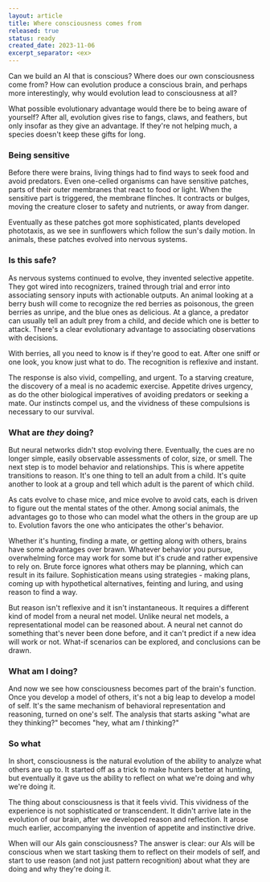 ```yaml
---
layout: article
title: Where consciousness comes from
released: true
status: ready
created_date: 2023-11-06
excerpt_separator: <ex>
---
```


Can we build an AI that is conscious? Where does our own consciousness
come from?  <!-- start_excerpt -->How can evolution produce a
conscious brain, and perhaps more interestingly, why would evolution
lead to consciousness at all?


What possible evolutionary advantage would there be to being aware of
yourself?<!-- end_excerpt --> After all, evolution gives rise to fangs, claws, and
feathers, but only insofar as they give an advantage. If they're not
helping much, a species doesn't keep these gifts for long.

### Being sensitive

Before there were brains, living things had to find ways to seek food
and avoid predators. Even one-celled organisms can have sensitive
patches, parts of their outer membranes that react to food or
light. When the sensitive part is triggered, the membrane flinches.
It contracts or bulges, moving the creature closer to safety and
nutrients, or away from danger.

Eventually as these patches got more sophisticated, plants developed
phototaxis, as we see in sunflowers which follow the sun's daily motion.
In animals, these patches evolved into nervous systems.

### Is this safe?

As nervous systems continued to evolve, they invented selective
appetite.  They got wired into recognizers, trained through trial and
error into associating sensory inputs with actionable outputs.  An
animal looking at a berry bush will come to recognize the red berries
as poisonous, the green berries as unripe, and the blue ones as
delicious.  At a glance, a predator can usually tell an adult prey
from a child, and decide which one is better to attack. There's a
clear evolutionary advantage to associating observations with
decisions.

With berries, all you need to know is if they're good to eat. After
one sniff or one look, you know just what to do. The recognition is
reflexive and instant. 

The response is also vivid, compelling, and urgent. To a starving
creature, the discovery of a meal is no academic exercise. Appetite
drives urgency, as do the other biological imperatives of avoiding
predators or seeking a mate.  Our instincts compel us, and the
vividness of these compulsions is necessary to our survival.


### What are *they* doing?

But neural networks didn't stop evolving there. Eventually, the cues
are no longer simple, easily observable assessments of color, size, or
smell.  The next step is to model behavior and relationships.  This is
where appetite transitions to reason. It's one thing to tell an adult
from a child. It's quite another to look at a group and tell which
adult is the parent of which child.

As cats evolve to chase mice, and mice evolve to avoid cats, each is
driven to figure out the mental states of the other. Among social
animals, the advantages go to those who can model what the others in
the group are up to. Evolution favors the one who anticipates the
other's behavior.

Whether it's hunting, finding a mate, or getting along with others,
brains have some advantages over brawn. Whatever behavior you pursue,
overwhelming force may work for some but it's crude and rather
expensive to rely on. Brute force ignores what others may be planning,
which can result in its failure.  Sophistication means using
strategies - making plans, coming up with hypothetical alternatives,
feinting and luring, and using reason to find a way.

But reason isn't reflexive and it isn't instantaneous. It requires a
different kind of model from a neural net model. Unlike neural net
models, a representational model can be reasoned about. A neural net
cannot do something that's never been done before, and it can't
predict if a new idea will work or not. What-if scenarios can be
explored, and conclusions can be drawn.


### What am I doing?

And now we see how consciousness becomes part of the brain's function.
Once you develop a model of others, it's not a big leap to develop a
model of self. It's the same mechanism of behavioral representation
and reasoning, turned on one's self.  The analysis that starts asking
"what are they thinking?"  becomes "hey, what am *I* thinking?"

### So what

In short, consciousness is the natural evolution of the ability to
analyze what others are up to. It started off as a trick to make
hunters better at hunting, but eventually it gave us the ability to
reflect on what we're doing and why we're doing it.

The thing about consciousness is that it feels vivid. This vividness
of the experience is not sophisticated or transcendent. It didn't
arrive late in the evolution of our brain, after we developed reason
and reflection. It arose much earlier, accompanying the invention of
appetite and instinctive drive.

When will our AIs gain consciousness? The answer is clear: our AIs
will be conscious when we start tasking them to reflect on their
models of self, and start to use reason (and not just pattern
recognition) about what they are doing and why they're doing it.
